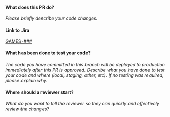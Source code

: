 #### What does this PR do?  
_Please briefly describe your code changes._

#### Link to Jira

[GAMES-###](https://bitcoindotcom.atlassian.net/browse/GAMES-###)

#### What has been done to test your code?
_The code you have committed in this branch will be deployed to production immediately after this PR is approved.  Describe what you have done to test your code and where (local, staging, other, etc).  If no testing was required, please explain why._

#### Where should a reviewer start?  
_What do you want to tell the reviewer so they can quickly and effectively review the changes?_
